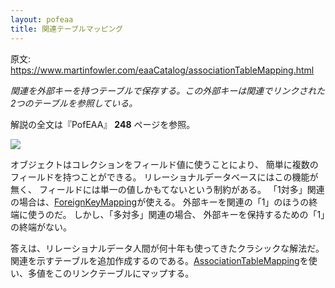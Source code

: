 ```yaml
---
layout: pofeaa
title: 関連テーブルマッピング
---
```


原文: <https://www.martinfowler.com/eaaCatalog/associationTableMapping.html>

*関連を外部キーを持つテーブルで保存する。この外部キーは関連でリンクされた2つのテーブルを参照している。*

解説の全文は『PofEAA』 **248** ページを参照。

![](https://www.martinfowler.com/eaaCatalog/associationTableSketch.gif)

オブジェクトはコレクションをフィールド値に使うことにより、 簡単に複数のフィールドを持つことができる。 リレーショナルデータベースにはこの機能が無く、 フィールドには単一の値しかもてないという制約がある。 「1対多」関連の場合は、[ForeignKeyMapping](../ForeignKeyMapping)が使える。 外部キーを関連の「1」のほうの終端に使うのだ。 しかし、「多対多」関連の場合、 外部キーを保持するための「1」の終端がない。

答えは、リレーショナルデータ人間が何十年も使ってきたクラシックな解法だ。 関連を示すテーブルを追加作成するのである。[AssociationTableMapping](../AssociationTableMapping)を使い、多値をこのリンクテーブルにマップする。
